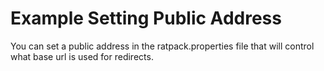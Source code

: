 # Example Setting Public Address


You can set a public address in the ratpack.properties file that will control what base url is used for redirects.